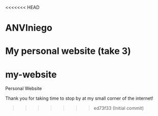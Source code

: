 <<<<<<< HEAD
# ANVIniego
My personal website (take 3)
=======
# my-website
Personal Website

Thank you for taking time to stop by at my small corner of the internet!
>>>>>>> ed73f33 (Initial commit)

